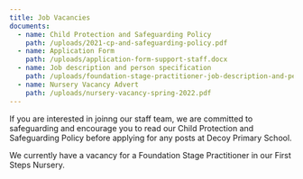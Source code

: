 ```yaml
---
title: Job Vacancies
documents:
  - name: Child Protection and Safeguarding Policy
    path: /uploads/2021-cp-and-safeguarding-policy.pdf
  - name: Application Form
    path: /uploads/application-form-support-staff.docx
  - name: Job description and person specification
    path: /uploads/foundation-stage-practitioner-job-description-and-person-specification.pdf
  - name: Nursery Vacancy Advert
    path: /uploads/nursery-vacancy-spring-2022.pdf
---
```

If you are interested in joinng our staff team, we are committed to safeguarding and encourage you to read our Child Protection and Safeguarding Policy before applying for any posts at Decoy Primary School.

We currently have a vacancy for a Foundation Stage Practitioner in our First Steps Nursery.